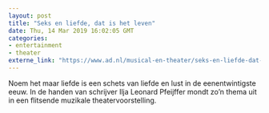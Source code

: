 ```yaml
---
layout: post
title: "Seks en liefde, dat is het leven"
date: Thu, 14 Mar 2019 16:02:05 GMT
categories: 
- entertainment 
- theater 
externe_link: "https://www.ad.nl/musical-en-theater/seks-en-liefde-dat-is-het-leven~a6946e8e/"
---
```


Noem het maar liefde is een schets van liefde en lust in de eenentwintigste eeuw. In de handen van schrijver Ilja Leonard Pfeijffer mondt zo’n thema uit in een flitsende muzikale theatervoorstelling.
